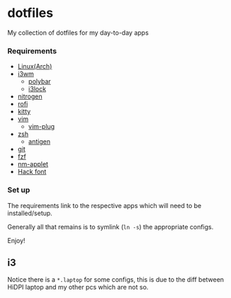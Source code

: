# dotfiles

My collection of dotfiles for my day-to-day apps

### Requirements

- [Linux(Arch)](https://www.archlinux.org/)
- [i3wm](https://i3wm.org/)
  - [polybar](https://github.com/jaagr/polybar)
  - [i3lock](https://github.com/i3/i3lock)
- [nitrogen](https://wiki.archlinux.org/index.php/nitrogen)
- [rofi](https://github.com/DaveDavenport/rofi)
- [kitty](https://github.com/kovidgoyal/kitty)
- [vim](https://www.vim.org/)
  - [vim-plug](https://github.com/junegunn/vim-plug)
- [zsh](https://wiki.archlinux.org/index.php/zsh)
  - [antigen](https://github.com/zsh-users/antigen)
- [git](https://wiki.archlinux.org/index.php/git)
- [fzf](https://github.com/junegunn/fzf)
- [nm-applet](https://wiki.archlinux.org/index.php/NetworkManager)
- [Hack font](https://sourcefoundry.org/hack/)

### Set up

The requirements link to the respective apps which will need to be installed/setup.

Generally all that remains is to symlink (`ln -s`) the appropriate configs.

Enjoy!

## i3

Notice there is a `*.laptop` for some configs, this is due to the diff between HiDPI laptop and my
other pcs which are not so.
